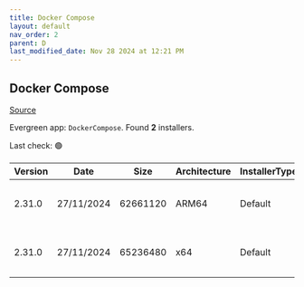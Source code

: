 ```yaml
---
title: Docker Compose
layout: default
nav_order: 2
parent: D
last_modified_date: Nov 28 2024 at 12:21 PM
---
```


## Docker Compose

[Source](https://github.com/docker/compose)

Evergreen app: `DockerCompose`. Found **2** installers.

Last check: 🟢

| Version | Date       | Size     | Architecture | InstallerType | Type | URI                                                                                                                                                                                              |
| ------- | ---------- | -------- | ------------ | ------------- | ---- | ------------------------------------------------------------------------------------------------------------------------------------------------------------------------------------------------ |
| 2.31.0  | 27/11/2024 | 62661120 | ARM64        | Default       | exe  | [https://github.com/docker/compose/releases/download/v2.31.0/docker-compose-windows-aarch64.exe](https://github.com/docker/compose/releases/download/v2.31.0/docker-compose-windows-aarch64.exe) |
| 2.31.0  | 27/11/2024 | 65236480 | x64          | Default       | exe  | [https://github.com/docker/compose/releases/download/v2.31.0/docker-compose-windows-x86_64.exe](https://github.com/docker/compose/releases/download/v2.31.0/docker-compose-windows-x86_64.exe)   |
